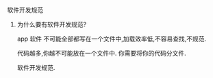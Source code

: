 软件开发规范

1. 为什么要有软件开发规范?

   app 软件 不可能全部都写在一个文件中,加载效率低,不容易查找,不规范.

   代码越多,你越不可能放在一个文件中. 你需要将你的代码分文件.

   软件开发规范. 